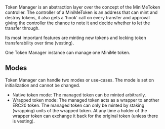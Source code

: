 Token Manager is an abstraction layer over the concept of the MiniMeToken
controller. The controller of a MiniMeToken is an address that can mint and
destroy tokens, it also gets a 'hook' call on every transfer and approval
giving the controller the chance to note it and decide whether to let the
transfer through.

Its most important features are minting new tokens and locking token
transferability over time (vesting).

One Token Manager instance can manage one MiniMe token.

## Modes

Token Manager can handle two modes or use-cases. The mode is set on initialization and cannot be changed.

- Native token mode: The managed token can be minted arbitrarily.
- Wrapped token mode: The managed token acts as a wrapper to another ERC20 token. The managed token can only be minted by staking (wrapping) units of the wrapped token. At any time a holder of the wrapper token can exchange it back for the original token (unless there is vesting).
